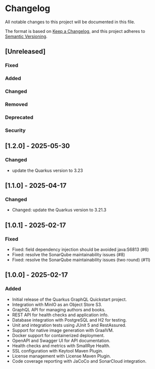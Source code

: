 # Changelog

All notable changes to this project will be documented in this file.

The format is based on [Keep a Changelog](https://keepachangelog.com/en/1.1.0/),
and this project adheres to [Semantic Versioning](https://semver.org/spec/v2.0.0.html).

## [Unreleased]
### Fixed
### Added
### Changed
### Removed
### Deprecated
### Security

## [1.2.0] - 2025-05-30

### Changed
- update the Quarkus version to 3.23

## [1.1.0] - 2025-04-17

### Changed
- Changed: update the Quarkus version to 3.21.3

## [1.0.1] - 2025-02-17

### Fixed
- Fixed: field dependency injection should be avoided java:S6813 (#6)
- Fixed: resolve the SonarQube maintainability issues (#8)
- Fixed: resolve the SonarQube maintainability issues (two round) (#11)

## [1.0.0] - 2025-02-17

### Added
- Initial release of the Quarkus GraphQL Quickstart project.
- Integration with MinIO as an Object Store S3.
- GraphQL API for managing authors and books.
- REST API for health checks and application info.
- Database integration with PostgreSQL and H2 for testing.
- Unit and integration tests using JUnit 5 and RestAssured.
- Support for native image generation with GraalVM.
- Docker support for containerized deployment.
- OpenAPI and Swagger UI for API documentation.
- Health checks and metrics with SmallRye Health.
- SSL configuration with Keytool Maven Plugin.
- License management with License Maven Plugin.
- Code coverage reporting with JaCoCo and SonarCloud integration.
